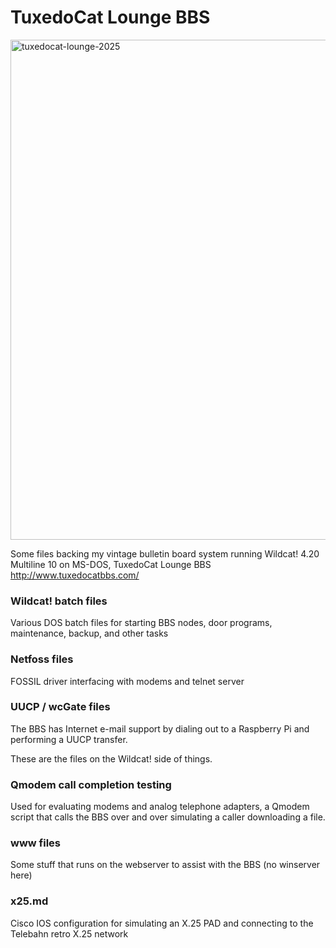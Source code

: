 # TuxedoCat Lounge BBS

<img width="800" alt="tuxedocat-lounge-2025" src="https://github.com/user-attachments/assets/ef0993de-0821-45df-8d40-8f27b53a0055" />

Some files backing my vintage bulletin board system running Wildcat! 4.20 Multiline 10
on MS-DOS, TuxedoCat Lounge BBS  http://www.tuxedocatbbs.com/

### Wildcat! batch files

Various DOS batch files for starting BBS nodes, door programs, maintenance,
backup, and other tasks

### Netfoss files

FOSSIL driver interfacing with modems and telnet server

### UUCP / wcGate files

The BBS has Internet e-mail support by dialing out to a Raspberry Pi
and performing a UUCP transfer.

These are the files on the Wildcat! side of things.

### Qmodem call completion testing

Used for evaluating modems and analog telephone adapters, a Qmodem script that calls the BBS over and over simulating
a caller downloading a file.

### www files

Some stuff that runs on the webserver to assist with the BBS (no winserver here)

### x25.md

Cisco IOS configuration for simulating an X.25 PAD and connecting to the Telebahn retro X.25 network
